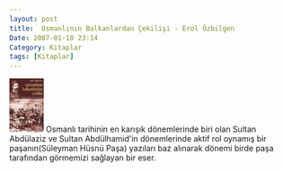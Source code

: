 ```yaml
---
layout: post
title:  Osmanlının Balkanlardan Çekilişi - Erol Özbilgen
Date: 2007-01-10 23:14
Category: Kitaplar
tags: [Kitaplar]
---
```


<span class="kitap-resmi">![Osmanlının Balkanlardan Çekilişi - Süleyman Hüsnü Paşa][]</span> Osmanlı
tarihinin en karışık dönemlerinde biri olan Sultan Abdülaziz ve Sultan
Abdülhamid'in dönemlerinde aktif rol oynamış bir paşanın(Süleyman Hüsnü
Paşa) yazıları baz alınarak dönemi birde paşa tarafından görmemizi
sağlayan bir eser.

  [Osmanlının Balkanlardan Çekilişi - Süleyman Hüsnü Paşa]: /images/osmanli_balkanlar_cek.kucukresim.gif
